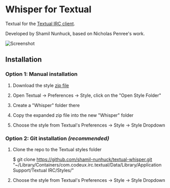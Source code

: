Whisper for Textual
=================================

Textual for the [Textual IRC client](http://www.codeux.com/textual/).

Developed by Shamil Nunhuck, based on Nicholas Penree's work.

![Screenshot](http://f.cl.ly/items/2w1Z2P0G1C0M1a38050E/Screen%20Shot%202013-07-19%20at%2000.01.49.png)


Installation
------------

### Option 1: Manual installation

1.  Download the style [zip file](https://github.com/shamil-nunhuck/textual-whisper/archive/master.zip)

1.  Open Textual -> Preferences -> Style, click on the "Open Style Folder"

3.  Create a "Whisper" folder there

4.  Copy the expanded zip file into the new "Whisper" folder

5.  Choose the style from Textual's Preferences -> Style -> Style Dropdown

### Option 2: Git installation ***(recommended)***

1.  Clone the repo to the Textual styles folder

	$ git clone https://github.com/shamil-nunhuck/textual-whisper.git "~/Library/Containers/com.codeux.irc.textual/Data/Library/Application Support/Textual IRC/Styles/"

2.  Choose the style from Textual's Preferences -> Style -> Style Dropdown
